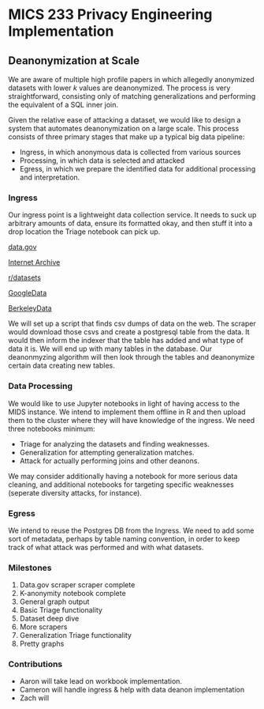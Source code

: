 # MICS 233 Privacy Engineering Implementation

## Deanonymization at Scale

We are aware of multiple high profile papers in which allegedly anonymized datasets with lower $k$ values are deanonymized.  The process is very straightforward, consisting only of matching generalizations and performing 
the equivalent of a SQL inner join.  

Given the relative ease of attacking a dataset, we would like to design a system that automates deanonymization on a large scale.  This process consists of three primary stages that make up a typical big data pipeline:
- Ingress, in which anonymous data is collected from various sources
- Processing, in which data is selected and attacked
- Egress, in which we prepare the identified data for additional processing and interpretation.

### Ingress

Our ingress point is a lightweight data collection service.  It needs to suck up arbitrary amounts of data, ensure its formatted okay, and then stuff it into a drop location the Triage notebook can pick up.

[data.gov](https://www.data.gov/)

[Internet Archive](https://archive.org/web/)

[r/datasets](https://www.reddit.com/r/datasets/)

[GoogleData](https://toolbox.google.com/datasetsearch)

[BerkeleyData](https://dlab.berkeley.edu/data-resources/data)

We will set up a script that finds csv dumps of data on the web.  The scraper would download those csvs and create a postgresql table from the data.  It would then inform the indexer that the table has added and what type of data it is.  We will end up with many tables in the database.  Our deanonmyzing algorithm will then look through the tables and deanonymize certain data creating new tables.  

### Data Processing

We would like to use Jupyter notebooks in light of having access to the MIDS instance.  We intend to implement them offline in R and then upload them to the cluster where they will have knowledge of the ingress.
We need three notebooks minimum:
- Triage for analyzing the datasets and finding weaknesses.
- Generalization for attempting generalization matches.
- Attack for actually performing joins and other deanons.

We may consider additionally having a notebook for more serious data cleaning, and additional notebooks for targeting specific weaknesses (seperate diversity attacks, for instance).

### Egress

We intend to reuse the Postgres DB from the Ingress. We need to add some sort of metadata, perhaps by table naming convention, in order to keep track of what attack was performed and with what datasets.

### Milestones

1. Data.gov scraper scraper complete
1. K-anonymity notebook complete
1. General graph output
1. Basic Triage functionality
1. Dataset deep dive
1. More scrapers
1. Generalization Triage functionality
1. Pretty graphs

### 

### Contributions

 - Aaron will take lead on workbook implementation.
 - Cameron will handle ingress & help with data deanon implementation
 - Zach will 
 